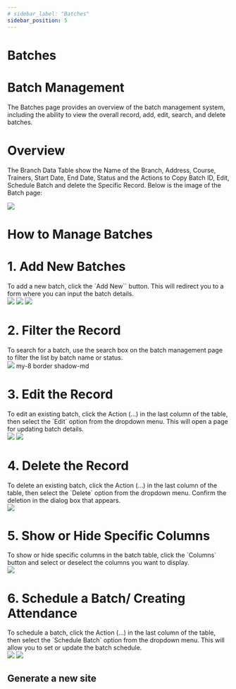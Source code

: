 ```yaml
---
# sidebar_label: "Batches"
sidebar_position: 5
---
```


<link rel="stylesheet" href="path/to/custom.css"/>

# Batches

<h1 class="font-light mt-5">Batch Management</h1>
<div class="mt-5">The Batches page provides an overview of the batch management system, including the ability to view the overall record, add, edit, search, and delete batches.</div>

<h1 class="font-bold mt-5">Overview</h1>
<div class="mt-5">The Branch Data Table show the Name of the Branch, Address, Course, Trainers, Start Date, End Date, Status and the Actions to Copy Batch ID, Edit, Schedule Batch and delete the Specific Record. Below is the image of the Batch page:</div>

<img src="https://github.com/aisaanwar62/Docusaurus-document/blob/main/static/img/batches.png?raw=true
" class="w-auto h-auto my-8 border shadow-md"/>

<h1 class="font-bold">How to Manage Batches</h1>

<h1 class="font-semibold mt-3">1.  Add New Batches</h1>
<div class="mt-5">To add a new batch, click the `Add New`` button. This will redirect you to a form where you can input the batch details.</div>
<img src="https://github.com/aisaanwar62/Docusaurus-document/blob/main/static/img/admin-before-add-batch.png?raw=true
" class="w-auto h-auto my-8 border shadow-md"/>
<img src="https://github.com/aisaanwar62/Docusaurus-document/blob/main/static/img/add-batches.png?raw=true
" class="w-auto h-auto my-8 border shadow-md"/>
<img src="https://github.com/aisaanwar62/Docusaurus-document/blob/main/static/img/admin-after-add-batch.png?raw=true
" class="w-auto h-auto my-8 border shadow-md"/>

<h1 class="font-semibold mt-3">2. Filter the Record</h1>
<div class="mt-5">To search for a batch, use the search box on the batch management page to filter the list by batch name or status.</div>
<img src="https://github.com/aisaanwar62/Docusaurus-document/blob/main/static/img/admin-filter-batches.png?raw=true
" class="w-auto h-auto my-8 border shadow-md"/>
my-8 border shadow-md
<h1 class="font-semibold mt-3">3. Edit the Record</h1>
<div class="mt-5">To edit an existing batch, click the Action (...) in the last column of the table, then select the `Edit` option from the dropdown menu. This will open a page for updating batch details.</div>
<img src="https://github.com/aisaanwar62/Docusaurus-document/blob/main/static/img/batch-edit-action.png?raw=true
" class="w-auto h-auto my-8 border shadow-md"/>
<img src="https://github.com/aisaanwar62/Docusaurus-document/blob/main/static/img/edit-batches.png?raw=true
" class="w-auto h-auto my-8 border shadow-md"/>

<h1 class="font-semibold mt-3">4. Delete the Record</h1>
<div class="mt-5">To delete an existing batch, click the Action (...) in the last column of the table, then select the `Delete` option from the dropdown menu. Confirm the deletion in the dialog box that appears.</div>
<img src="https://github.com/aisaanwar62/Docusaurus-document/blob/main/static/img/deletebatch.png?raw=true
" class="w-auto h-auto my-8 border shadow-md"/>

<h1 class="font-semibold mt-3">5. Show or Hide Specific Columns</h1>
<div class="mt-5">To show or hide specific columns in the batch table, click the `Columns` button and select or deselect the columns you want to display.</div>
<img src="https://github.com/aisaanwar62/Docusaurus-document/blob/main/static/img/batch-column.png?raw=true
" class="w-auto h-auto my-8 border shadow-md"/>

<h1 class="font-semibold mt-3">6. Schedule a Batch/ Creating Attendance</h1>
<div class="mt-5">To schedule a batch, click the Action (...) in the last column of the table, then select the `Schedule Batch` option from the dropdown menu. This will allow you to set or update the batch schedule.</div>
<img src="https://github.com/aisaanwar62/Docusaurus-document/blob/main/static/img/batch-schedule.png?raw=true
" class="w-auto h-auto my-8 border shadow-md"/>
<img src="https://github.com/aisaanwar62/Docusaurus-document/blob/main/static/img/schedulebatch.png?raw=true
" class="w-auto h-auto my-8 border shadow-md"/>

## Generate a new site
